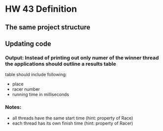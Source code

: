 # HW 43 Definition
## The same project structure
## Updating code
### Output: Instead of printing out only numer of the winner thread the applications should outline a results table
table should include following: <br>
- place <br>
- racer number<br>
- running time in milliseconds
### Notes:
- all threads have the same start time (hint: property of Race)
- each thread has its own finish time (hint: property of Racer)